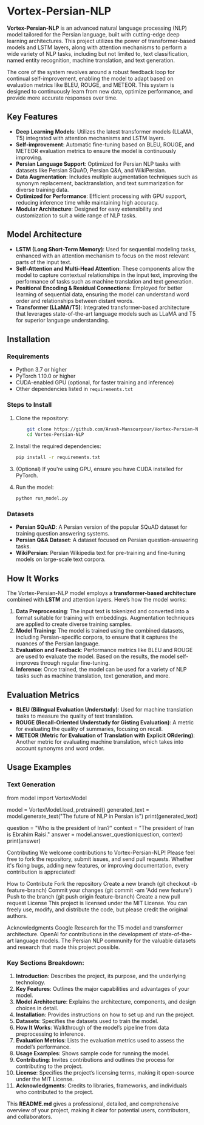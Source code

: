 # Vortex-Persian-NLP

**Vortex-Persian-NLP** is an advanced natural language processing (NLP) model tailored for the Persian language, built with cutting-edge deep learning architectures. This project utilizes the power of transformer-based models and LSTM layers, along with attention mechanisms to perform a wide variety of NLP tasks, including but not limited to, text classification, named entity recognition, machine translation, and text generation.

The core of the system revolves around a robust feedback loop for continual self-improvement, enabling the model to adapt based on evaluation metrics like BLEU, ROUGE, and METEOR. This system is designed to continuously learn from new data, optimize performance, and provide more accurate responses over time.

## Key Features
- **Deep Learning Models**: Utilizes the latest transformer models (LLaMA, T5) integrated with attention mechanisms and LSTM layers.
- **Self-improvement**: Automatic fine-tuning based on BLEU, ROUGE, and METEOR evaluation metrics to ensure the model is continuously improving.
- **Persian Language Support**: Optimized for Persian NLP tasks with datasets like Persian SQuAD, Persian Q&A, and WikiPersian.
- **Data Augmentation**: Includes multiple augmentation techniques such as synonym replacement, backtranslation, and text summarization for diverse training data.
- **Optimized for Performance**: Efficient processing with GPU support, reducing inference time while maintaining high accuracy.
- **Modular Architecture**: Designed for easy extensibility and customization to suit a wide range of NLP tasks.

## Model Architecture

- **LSTM (Long Short-Term Memory)**: Used for sequential modeling tasks, enhanced with an attention mechanism to focus on the most relevant parts of the input text.
- **Self-Attention and Multi-Head Attention**: These components allow the model to capture contextual relationships in the input text, improving the performance of tasks such as machine translation and text generation.
- **Positional Encoding & Residual Connections**: Employed for better learning of sequential data, ensuring the model can understand word order and relationships between distant words.
- **Transformer (LLaMA/T5)**: Integrated transformer-based architecture that leverages state-of-the-art language models such as LLaMA and T5 for superior language understanding.

## Installation

### Requirements
- Python 3.7 or higher
- PyTorch 1.10.0 or higher
- CUDA-enabled GPU (optional, for faster training and inference)
- Other dependencies listed in `requirements.txt`

### Steps to Install

1. Clone the repository:
    ```bash
        git clone https://github.com/Arash-Mansourpour/Vortex-Persian-NLP.git
        cd Vortex-Persian-NLP
    ```

2. Install the required dependencies:
    ```bash
    pip install -r requirements.txt
    ```

3. (Optional) If you're using GPU, ensure you have CUDA installed for PyTorch.

4. Run the model:
    ```bash
    python run_model.py
    ```

### Datasets
- **Persian SQuAD**: A Persian version of the popular SQuAD dataset for training question answering systems.
- **Persian Q&A Dataset**: A dataset focused on Persian question-answering tasks.
- **WikiPersian**: Persian Wikipedia text for pre-training and fine-tuning models on large-scale text corpora.

## How It Works

The Vortex-Persian-NLP model employs a **transformer-based architecture** combined with **LSTM** and attention layers. Here’s how the model works:

1. **Data Preprocessing**: The input text is tokenized and converted into a format suitable for training with embeddings. Augmentation techniques are applied to create diverse training samples.
2. **Model Training**: The model is trained using the combined datasets, including Persian-specific corpora, to ensure that it captures the nuances of the Persian language.
3. **Evaluation and Feedback**: Performance metrics like BLEU and ROUGE are used to evaluate the model. Based on the results, the model self-improves through regular fine-tuning.
4. **Inference**: Once trained, the model can be used for a variety of NLP tasks such as machine translation, text generation, and more.

## Evaluation Metrics

- **BLEU (Bilingual Evaluation Understudy)**: Used for machine translation tasks to measure the quality of text translation.
- **ROUGE (Recall-Oriented Understudy for Gisting Evaluation)**: A metric for evaluating the quality of summaries, focusing on recall.
- **METEOR (Metric for Evaluation of Translation with Explicit ORdering)**: Another metric for evaluating machine translation, which takes into account synonyms and word order.

## Usage Examples

### Text Generation


from model import VortexModel

model = VortexModel.load_pretrained()
generated_text = model.generate_text("The future of NLP in Persian is")
print(generated_text)


question = "Who is the president of Iran?"
context = "The president of Iran is Ebrahim Raisi."
answer = model.answer_question(question, context)
print(answer)


Contributing
We welcome contributions to Vortex-Persian-NLP! Please feel free to fork the repository, submit issues, and send pull requests. Whether it's fixing bugs, adding new features, or improving documentation, every contribution is appreciated!

How to Contribute
Fork the repository
Create a new branch (git checkout -b feature-branch)
Commit your changes (git commit -am 'Add new feature')
Push to the branch (git push origin feature-branch)
Create a new pull request
License
This project is licensed under the MIT License. You can freely use, modify, and distribute the code, but please credit the original authors.

Acknowledgments
Google Research for the T5 model and transformer architecture.
OpenAI for contributions in the development of state-of-the-art language models.
The Persian NLP community for the valuable datasets and research that made this project possible.


### Key Sections Breakdown:

1. **Introduction**: Describes the project, its purpose, and the underlying technology.
2. **Key Features**: Outlines the major capabilities and advantages of your model.
3. **Model Architecture**: Explains the architecture, components, and design choices in detail.
4. **Installation**: Provides instructions on how to set up and run the project.
5. **Datasets**: Specifies the datasets used to train the model.
6. **How It Works**: Walkthrough of the model’s pipeline from data preprocessing to inference.
7. **Evaluation Metrics**: Lists the evaluation metrics used to assess the model’s performance.
8. **Usage Examples**: Shows sample code for running the model.
9. **Contributing**: Invites contributions and outlines the process for contributing to the project.
10. **License**: Specifies the project’s licensing terms, making it open-source under the MIT License.
11. **Acknowledgments**: Credits to libraries, frameworks, and individuals who contributed to the project.

This **README.md** gives a professional, detailed, and comprehensive overview of your project, making it clear for potential users, contributors, and collaborators.

```python 
